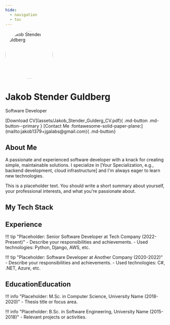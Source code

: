 ```yaml
---
hide:
  - navigation
  - toc
---
```


<div class="hero" markdown>
  <img src="https://github.com/jakob1379.png" alt="Jakob Stender Guldberg" style="width: 150px; height: 150px; border-radius: 50%;">
  <h1>Jakob Stender Guldberg</h1>
  <p>Software Developer</p>
  [Download CV](assets/Jakob_Stender_Gulderg_CV.pdf){ .md-button .md-button--primary }
  [Contact Me :fontawesome-solid-paper-plane:](mailto:jakob1379+jgalabs@gmail.com){ .md-button}
</div>

## About Me

A passionate and experienced software developer with a knack for creating simple, maintainable
solutions. I specialize in [Your Specialization, e.g., backend development, cloud infrastructure]
and I'm always eager to learn new technologies.

This is a placeholder text. You should write a short summary about yourself, your professional
interests, and what you're passionate about.

## My Tech Stack

## Experience

!!! tip "Placeholder: Senior Software Developer at Tech Company (2022-Present)"
    - Describe your responsibilities and achievements.
    - Used technologies: Python, Django, AWS, etc.

!!! tip "Placeholder: Software Developer at Another Company (2020-2022)"
    - Describe your responsibilities and achievements.
    - Used technologies: C#, .NET, Azure, etc.

## EducationEducation

!!! info "Placeholder: M.Sc. in Computer Science, University Name (2018-2020)"
    - Thesis title or focus area.

!!! info "Placeholder: B.Sc. in Software Engineering, University Name (2015-2018)"
    - Relevant projects or activities.
